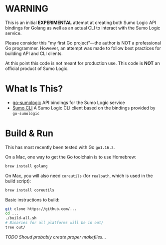 # WARNING

This is an initial **EXPERIMENTAL** attempt at creating both
Sumo Logic API bindings for Golang as well as an actual CLI
to interact with the Sumo Logic service.

Please consider this "my first Go project"––the author is NOT
a professional Go programmer. However, an attempt was made to
follow best practices for building API and CLI clients.

At this point this code is not meant for production use. This
code is **NOT** an official product of Sumo Logic.


# What Is This?

-  [go-sumologic](go-sumologic/README.md) API bindings for the
   Sumo Logic service
-  [Sumo CLI](sumo-cli/README.md) A Sumo Logic CLI client based
   on the bindings provided by `go-sumologic`


# Build & Run

This has most recently been tested with Go `go1.16.3`.

On a Mac, one way to get the Go toolchain is to use Homebrew:

```sh
brew install golang
```

On Mac, you will also need `coreutils` (for `realpath`, which
is used in the build script):

```sh
brew install coreutils
```

Basic instructions to build:

```sh
git clone https://github.com/...
cd ...
./build-all.sh
# Binaries for all platforms will be in out/
tree out/
```

_TODO Shoud probably create proper makefiles..._

